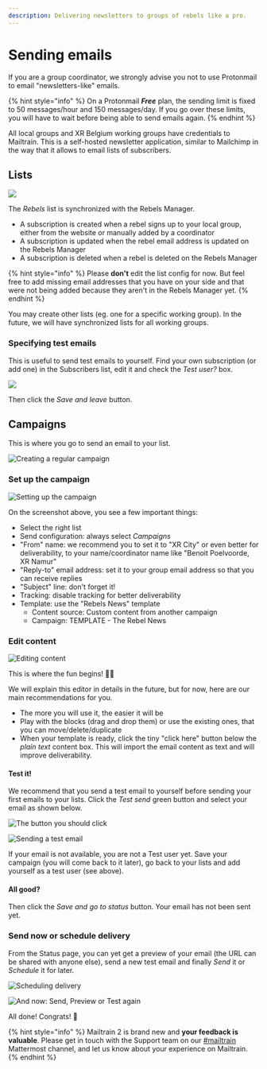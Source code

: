 ```yaml
---
description: Delivering newsletters to groups of rebels like a pro.
---
```


# Sending emails

If you are a group coordinator, we strongly advise you not to use Protonmail to email "newsletters-like" emails.

{% hint style="info" %}
On a Protonmail _**Free**_ plan, the sending limit is fixed to 50 messages/hour and 150 messages/day. If you go over these limits, you will have to wait before being able to send emails again.
{% endhint %}

All local groups and XR Belgium working groups have credentials to Mailtrain. This is a self-hosted newsletter application, similar to Mailchimp in the way that it allows to email lists of subscribers.

## Lists

![](../.gitbook/assets/screenshot-2019-08-23-at-06.49.17%20%281%29.png)

The _Rebels_ list is synchronized with the Rebels Manager.

* A subscription is created when a rebel signs up to your local group, either from the website or manually added by a coordinator
* A subscription is updated when the rebel email address is updated on the Rebels Manager
* A subscription is deleted when a rebel is deleted on the Rebels Manager

{% hint style="info" %}
Please **don't** edit the list config for now. But feel free to add missing email addresses that you have on your side and that were not being added because they aren't in the Rebels Manager yet.
{% endhint %}

You may create other lists \(eg. one for a specific working group\). In the future, we will have synchronized lists for all working groups.

### Specifying test emails

This is useful to send test emails to yourself. Find your own subscription \(or add one\) in the Subscribers list, edit it and check the _Test user?_ box.

![](../.gitbook/assets/screenshot-2019-08-23-at-07.01.29%20%281%29.png)

Then click the _Save and leave_ button.

## Campaigns

This is where you go to send an email to your list.

![Creating a regular campaign](../.gitbook/assets/screenshot-2019-08-23-at-06.55.11.png)

### Set up the campaign

![Setting up the campaign](../.gitbook/assets/screenshot-2019-08-29-at-06.19.56.png)

On the screenshot above, you see a few important things:

* Select the right list
* Send configuration: always select _Campaigns_
* "From" name: we recommend you to set it to "XR City" or even better for deliverability, to your name/coordinator name like "Benoit Poelvoorde, XR Namur"
* "Reply-to" email address: set it to your group email address so that you can receive replies
* "Subject" line: don't forget it!
* Tracking: disable tracking for better deliverability
* Template: use the "Rebels News" template
  * Content source: Custom content from another campaign
  * Campaign: TEMPLATE - The Rebel News

### Edit content

![Editing content](../.gitbook/assets/screenshot-2019-08-29-at-06.37.00.png)

This is where the fun begins! 🕺🏽

We will explain this editor in details in the future, but for now, here are our main recommendations for you.

* The more you will use it, the easier it will be
* Play with the blocks \(drag and drop them\) or use the existing ones, that you can move/delete/duplicate
* When your template is ready, click the tiny "click here" button below the _plain text_ content box. This will import the email content as text and will improve deliverability.

#### Test it!

We recommend that you send a test email to yourself before sending your first emails to your lists. Click the _Test send_ green button and select your email as shown below.

![The button you should click](../.gitbook/assets/screenshot-2019-08-23-at-06.59.43.png)

![Sending a test email](../.gitbook/assets/screenshot-2019-08-23-at-07.00.26.png)

If your email is not available, you are not a Test user yet. Save your campaign \(you will come back to it later\), go back to your lists and add yourself as a test user \(see above\).

#### All good?

Then click the _Save and go to status_ button. Your email has not been sent yet.

### Send now or schedule delivery

From the Status page, you can yet get a preview of your email \(the URL can be shared with anyone else\), send a new test email and finally _Send_ it or _Schedule_ it for later.

![Scheduling delivery](../.gitbook/assets/screenshot-2019-08-29-at-06.46.54.png)

![And now: Send, Preview or Test again](../.gitbook/assets/screenshot-2019-08-23-at-07.04.58.png)

All done! Congrats! 🎉

{% hint style="info" %}
Mailtrain 2 is brand new and **your feedback is valuable**. Please get in touch with the Support team on our [\#mailtrain](https://organise.earth/xrbelgium/channels/mailtrain) Mattermost channel, and let us know about your experience on Mailtrain.
{% endhint %}

